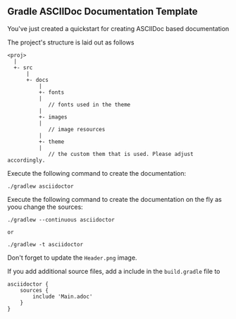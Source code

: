Gradle ASCIIDoc Documentation Template
--------------------------------------

You've just created a quickstart for creating ASCIIDoc based documentation

The project's structure is laid out as follows

    <proj>
      |
      +- src
          |
          +- docs
              |
              +- fonts
              |
                 // fonts used in the theme
              |
              +- images
              |
                 // image resources
              |
              +- theme
              |
                 // the custom them that is used. Please adjust accordingly.

Execute the following command to create the documentation:

    ./gradlew asciidoctor

Execute the following command to create the documentation on the fly as yoou change the sources:

    ./gradlew --continuous asciidoctor
    
    or
    
    ./gradlew -t asciidoctor 

Don't forget to update the `Header.png` image.

If you add additional source files, add a include in the `build.gradle` file to 
    
    asciidoctor {
        sources {
            include 'Main.adoc'
        }
    }